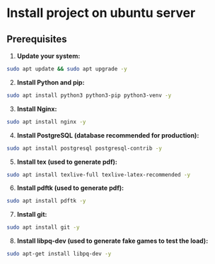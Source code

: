 # Install project on ubuntu server

## Prerequisites

1. **Update your system:**
```bash
sudo apt update && sudo apt upgrade -y
```

2. **Install Python and pip:**
```bash
sudo apt install python3 python3-pip python3-venv -y
```

3. **Install Nginx:**
```bash
sudo apt install nginx -y
```

4. **Install PostgreSQL (database recommended for production):**
```bash
sudo apt install postgresql postgresql-contrib -y
```

5. **Install tex (used to generate pdf):**
```bash
sudo apt install texlive-full texlive-latex-recommended -y
```

6. **Install pdftk (used to generate pdf):**
```bash
sudo apt install pdftk -y
```

7. **Install git:**
```bash
sudo apt install git -y
```
8. **Install libpq-dev (used to generate fake games to test the load):**
```bash
sudo apt-get install libpq-dev -y
```



